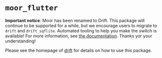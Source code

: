 # `moor_flutter`

__Important notice__: Moor has been renamed to Drift.
This package will continue to be supported for a while, but we encourage users to migrate to `drift` and `drift_sqflite`.
Automated tooling to help you make the switch is available! For more information, see [the documentation](https://drift.simonbinder.eu/name/).
Thanks yor your understanding!

Please see the homepage of [drift](https://drift.simonbinder.eu/) for details on how to use this package.

